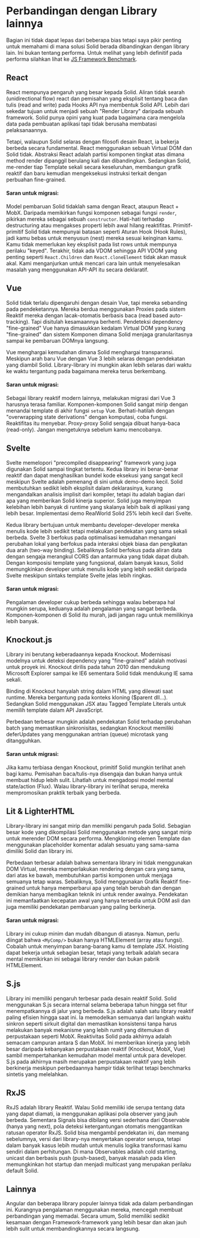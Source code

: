 # Perbandingan dengan Library lainnya

Bagian ini tidak dapat lepas dari beberapa bias tetapi saya pikir penting untuk memahami di mana solusi Solid berada dibandingkan dengan library lain. Ini bukan tentang performa. Untuk melihat yang lebih definitif pada performa silahkan lihat ke [JS Framework Benchmark](https://github.com/krausest/js-framework-benchmark).

## React

React mempunya pengaruh yang besar kepada Solid. Aliran tidak searah (unidirectional flow) react dan pemisahan yang eksplisit tentang baca dan tulis (read and write) pada Hooks API nya membentuk Solid API. Lebih dari sekedar tujuan untuk menjadi sebuah "Render Library" daripada sebuah framework. Solid punya opini yang kuat pada bagaimana cara mengelola data pada pembuatan aplikasi tapi tidak berusaha membatasi pelaksanaannya.

Tetapi, walaupun Solid selaras dengan filosofi desain React, ia bekerja berbeda secara fundamental. React menggunakan sebuah Virtual DOM dan Solid tidak. Abstraksi React adalah partisi komponen tingkat atas dimana method render dipanggil berulang kali dan dibandingkan. Sedangkan Solid, me-render tiap Template sekali secara keseluruhan, membangun grafik reaktif dan baru kemudian mengeksekusi instruksi terkait dengan perbuahan fine-grained.

#### Saran untuk migrasi:

Model pembaruan Solid tidaklah sama dengan React, ataupun React + MobX. Daripada memikirkan fungsi komponen sebagai fungsi `render`, pikirkan mereka sebagai sebuah `constructor`. Hati-hati terhadap destructuring atau mengakses properti lebih awal hilang reaktifitas. Primitif-primitif Solid tidak mempunyai batasan seperti Aturan Hook (Hook Rules), jadi kamu bebas untuk menyusun (nest) mereka sesuai keinginan kamu. Kamu tidak memerlukan key eksplisit pada list rows untuk mempunya perilaku "keyed". Terakhir, tidak ada VDOM sehingga API VDOM yang penting seperti `React.Children` dan `React.cloneElement` tidak akan masuk akal. Kami menganjurkan untuk mencari cara lain untuk menyelesaikan masalah yang menggunakan API-API itu secara deklaratif.

## Vue

Solid tidak terlalu dipengaruhi dengan desain Vue, tapi mereka sebanding pada pendeketannya. Mereka berdua menggunakan Proxies pada sistem Reaktif mereka dengan lacak-otomatis berbasis baca (read based auto-tracking). Tapi disitulah kesamaannya berhenti. Pendeteksi dependency "fine-grained" Vue hanya dimasukkan kedalam Virtual DOM yang kurang "fine-grained" dan sistem Komponen dimana Solid menjaga granularitasnya sampai ke pembaruan DOMnya langsung.

Vue menghargai kemudahan dimana Solid menghargai transparansi. Meskipun arah baru Vue dengan Vue 3 lebih selaras dengan pendekatan yang diambil Solid. Library-library ini mungkin akan lebih selaras dari waktu ke waktu tergantung pada bagaimana mereka terus berkembang.

#### Saran untuk migrasi:

Sebagai library reaktif modern lainnya, melakukan migrasi dari Vue 3 harusnya terasa familiar. Komponen-komponen Solid sangat mirip dengan menandai template di akhir fungsi `setup` Vue. Berhati-hatilah dengan "overwrapping state derivations" dengan komputasi, coba fungsi. Reaktifitas itu menyebar. Proxy-proxy Solid sengaja dibuat hanya-baca (read-only). Jangan mengetuknya sebelum kamu mencobanya.

## Svelte

Svelte memelopori "precompiled disappearing" framework yang juga digunakan Solid sampai tingkat tertentu. Kedua library ini benar-benar reaktif dan dapat menghasilkan bundel kode eksekusi yang sangat kecil meskipun Svelte adalah pemenang di sini untuk demo-demo kecil. Solid membutuhkan sedikit lebih eksplisit dalam deklarasinya, kurang mengandalkan analisis implisit dari kompiler, tetapi itu adalah bagian dari apa yang memberikan Solid kinerja superior. Solid juga menyimpan kelebihan lebih banyak di runtime yang skalanya lebih baik di aplikasi yang lebih besar. Implementasi demo RealWorld Solid 25% lebih kecil dari Svelte.

Kedua library bertujuan untuk membantu developer-developer mereka menulis kode lebih sedikit tetapi melakukan pendekatan yang sama sekali berbeda. Svelte 3 berfokus pada optimalisasi kemudahan menangani perubahan lokal yang berfokus pada interaksi objek biasa dan pengikatan dua arah (two-way binding). Sebaliknya Solid berfokus pada aliran data dengan sengaja merangkul CORS dan antarmuka yang tidak dapat diubah. Dengan komposisi template yang fungsional, dalam banyak kasus, Solid memungkinkan developer untuk menulis kode yang lebih sedikit daripada Svelte meskipun sintaks template Svelte jelas lebih ringkas.

#### Saran untuk migrasi:

Pengalaman developer cukup berbeda sehingga walau beberapa hal mungkin serupa, keduanya adalah pengalaman yang sangat berbeda. Komponen-komponen di Solid itu murah, jadi jangan ragu untuk memilikinya lebih banyak.

## Knockout.js

Library ini berutang keberadaannya kepada Knockout. Modernisasi modelnya untuk deteksi dependency yang "fine-grained" adalah motivasi untuk proyek ini. Knockout dirilis pada tahun 2010 dan mendukung Microsoft Explorer sampai ke IE6 sementara Solid tidak mendukung IE sama sekali.

Binding di Knockout hanyalah string dalam HTML yang dilewati saat runtime. Mereka bergantung pada konteks kloning ($parent dll...). Sedangkan Solid menggunakan JSX atau Tagged Template Literals untuk memilih template dalam API JavaScript.

Perbedaan terbesar mungkin adalah pendekatan Solid terhadap perubahan batch yang memastikan sinkronisitas, sedangkan Knockout memiliki deferUpdates yang menggunakan antrian (queue) microtask yang ditangguhkan.

#### Saran untuk migrasi:

Jika kamu terbiasa dengan Knockout, primitif Solid mungkin terlihat aneh bagi kamu. Pemisahan baca/tulis-nya disengaja dan bukan hanya untuk membuat hidup lebih sulit. Lihatlah untuk mengadopsi model mental state/action (Flux). Walau library-library ini terlihat serupa, mereka mempromosikan praktik terbaik yang berbeda.

## Lit & LighterHTML

Library-library ini sangat mirip dan memiliki pengaruh pada Solid. Sebagian besar kode yang dikompilasi Solid menggunakan metode yang sangat mirip untuk merender DOM secara performa. Mengkloning elemen Template dan menggunakan placeholder komentar adalah sesuatu yang sama-sama dimiliki Solid dan library ini.

Perbedaan terbesar adalah bahwa sementara library ini tidak menggunakan DOM Virtual, mereka memperlakukan rendering dengan cara yang sama, dari atas ke bawah, membutuhkan partisi komponen untuk menjaga semuanya tetap waras. Sebaliknya, Solid menggunakan Grafik Reaktif fine-grained untuk hanya memperbarui apa yang telah berubah dan dengan demikian hanya membagikan teknik ini untuk render awalnya. Pendekatan ini memanfaatkan kecepatan awal yang hanya tersedia untuk DOM asli dan juga memiliki pendekatan pembaruan yang paling berkinerja.

#### Saran untuk migrasi:

Library ini cukup minim dan mudah dibangun di atasnya. Namun, perlu diingat bahwa `<MyComp/>` bukan hanya HTMLElement (array atau fungsi). Cobalah untuk menyimpan barang-barang kamu di template JSX. Hoisting dapat bekerja untuk sebagian besar, tetapi yang terbaik adalah secara mental memikirkan ini sebagai library render dan bukan pabrik HTMLElement.

## S.js

Library ini memiliki pengaruh terbesar pada desain reaktif Solid. Solid menggunakan S.js secara internal selama beberapa tahun hingga set fitur menempatkannya di jalur yang berbeda. S.js adalah salah satu library reaktif paling efisien hingga saat ini. Ia memodelkan semuanya dari langkah waktu sinkron seperti sirkuit digital dan memastikan konsistensi tanpa harus melakukan banyak mekanisme yang lebih rumit yang ditemukan di perpustakaan seperti MobX. Reaktivitas Solid pada akhirnya adalah semacam campuran antara S dan MobX. Ini memberikan kinerja yang lebih besar daripada kebanyakan perpustakaan reaktif (Knockout, MobX, Vue) sambil mempertahankan kemudahan model mental untuk para developer. S.js pada akhirnya masih merupakan perpustakaan reaktif yang lebih berkinerja meskipun perbedaannya hampir tidak terlihat tetapi benchmarks sintetis yang melelahkan.

## RxJS

RxJS adalah library Reaktif. Walau Solid memiliki ide serupa tentang data yang dapat diamati, ia menggunakan aplikasi pola observer yang jauh berbeda. Sementara Signals bisa dibilang versi sederhana dari Observable (hanya yang next), pola deteksi ketergantungan otomatis menggantikan ratusan operator RxJS. Solid bisa mengambil pendekatan ini, dan memang sebelumnya, versi dari library-nya menyertakan operator serupa, tetapi dalam banyak kasus lebih mudah untuk menulis logika transformasi kamu sendiri dalam perhitungan. Di mana Observables adalah cold starting, unicast dan berbasis push (push-based), banyak masalah pada klien memungkinkan hot startup dan menjadi multicast yang merupakan perilaku default Solid.

## Lainnya

Angular dan beberapa library populer lainnya tidak ada dalam perbandingan ini. Kurangnya pengalaman menggunakan mereka, mencegah membuat perbandingan yang memadai. Secara umum, Solid memiliki sedikit kesamaan dengan Framework-framework yang lebih besar dan akan jauh lebih sulit untuk membandingkannya secara langsung.
